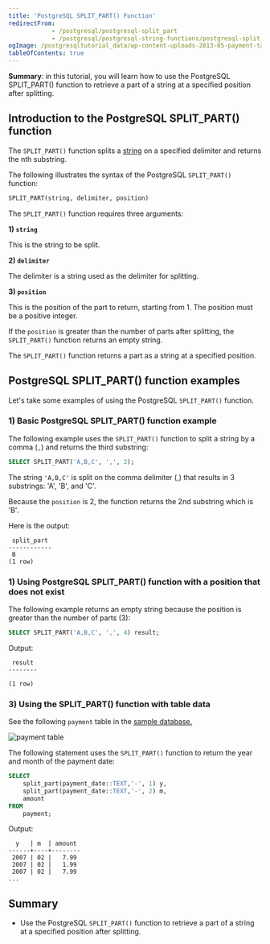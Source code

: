 ```yaml
---
title: 'PostgreSQL SPLIT_PART() Function'
redirectFrom:
            - /postgresql/postgresql-split_part 
            - /postgresql/postgresql-string-functions/postgresql-split_part
ogImage: /postgresqltutorial_data/wp-content-uploads-2013-05-payment-table.png
tableOfContents: true
---
```



**Summary**: in this tutorial, you will learn how to use the PostgreSQL SPLIT_PART() function to retrieve a part of a string at a specified position after splitting.

## Introduction to the PostgreSQL SPLIT_PART() function

The `SPLIT_PART()` function splits a [string](/postgresql/postgresql-char-varchar-text) on a specified delimiter and returns the nth substring.

The following illustrates the syntax of the PostgreSQL `SPLIT_PART()` function:

```sql
SPLIT_PART(string, delimiter, position)
```

The `SPLIT_PART()` function requires three arguments:

**1) `string`**

This is the string to be split.

**2) `delimiter`**

The delimiter is a string used as the delimiter for splitting.

**3) `position`**

This is the position of the part to return, starting from 1. The position must be a positive integer.

If the `position` is greater than the number of parts after splitting, the `SPLIT_PART()` function returns an empty string.

The `SPLIT_PART()` function returns a part as a string at a specified position.

## PostgreSQL SPLIT_PART() function examples

Let's take some examples of using the PostgreSQL `SPLIT_PART()` function.

### 1) Basic PostgreSQL SPLIT_PART() function example

The following example uses the `SPLIT_PART()` function to split a string by a comma (`,`) and returns the third substring:

```sql
SELECT SPLIT_PART('A,B,C', ',', 2);
```

The string `'A,B,C'` is split on the comma delimiter (,) that results in 3 substrings: 'A', 'B', and 'C'.

Because the `position` is 2, the function returns the 2nd substring which is 'B'.

Here is the output:

```
 split_part
------------
 B
(1 row)
```

### 1) Using PostgreSQL SPLIT_PART() function with a position that does not exist

The following example returns an empty string because the position is greater than the number of parts (3):

```sql
SELECT SPLIT_PART('A,B,C', ',', 4) result;
```

Output:

```
 result
--------

(1 row)
```

### 3) Using the SPLIT_PART() function with table data

See the following `payment` table in the [sample database.](/postgresql/postgresql-getting-started/postgresql-sample-database)

![payment table](/postgresqltutorial_data/wp-content-uploads-2013-05-payment-table.png)

The following statement uses the `SPLIT_PART()` function to return the year and month of the payment date:

```sql
SELECT
    split_part(payment_date::TEXT,'-', 1) y,
    split_part(payment_date::TEXT,'-', 2) m,
    amount
FROM
    payment;
```

Output:

```
  y   | m  | amount
------+----+--------
 2007 | 02 |   7.99
 2007 | 02 |   1.99
 2007 | 02 |   7.99
...
```

## Summary

- Use the PostgreSQL `SPLIT_PART()` function to retrieve a part of a string at a specified position after splitting.
